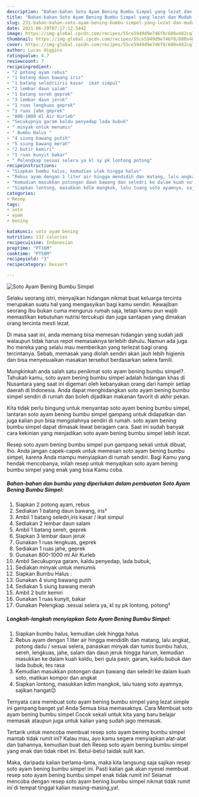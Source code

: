 ```yaml
---
description: "Bahan-bahan Soto Ayam Bening Bumbu Simpel yang lezat dan Mudah Dibuat"
title: "Bahan-bahan Soto Ayam Bening Bumbu Simpel yang lezat dan Mudah Dibuat"
slug: 231-bahan-bahan-soto-ayam-bening-bumbu-simpel-yang-lezat-dan-mudah-dibuat
date: 2021-06-29T07:17:12.544Z
image: https://img-global.cpcdn.com/recipes/55ce5949d9e746f0/680x482cq70/soto-ayam-bening-bumbu-simpel-foto-resep-utama.jpg
thumbnail: https://img-global.cpcdn.com/recipes/55ce5949d9e746f0/680x482cq70/soto-ayam-bening-bumbu-simpel-foto-resep-utama.jpg
cover: https://img-global.cpcdn.com/recipes/55ce5949d9e746f0/680x482cq70/soto-ayam-bening-bumbu-simpel-foto-resep-utama.jpg
author: Lucas Higgins
ratingvalue: 4.7
reviewcount: 7
recipeingredient:
- "2 potong ayam rebus"
- "1 batang daun bawang iris"
- "1 batang seledriiris kasar  ikat simpul"
- "2 lembar daun salam"
- "1 batang sereh geprek"
- "3 lembar daun jeruk"
- "1 ruas lengkuas geprek"
- "1 ruas jahe geprek"
- "800-1000 ml Air Kurleb"
- "Secukupnya garam kaldu penyedap lada bubuk"
- " minyak untuk menumis"
- " Bumbu Halus "
- "4 siung bawang putih"
- "5 siung bawang merah"
- "2 butir kemiri"
- "1 ruas kunyit bakar"
- " Pelengkap sesuai selera ya kl sy pk lontong potong"
recipeinstructions:
- "Siapkan bumbu halus, kemudian ulek hingga halus"
- "Rebus ayam dengan 1 liter air hingga mendidih dan matang, lalu angkat, potong dadu / sesuai selera, panaskan minyak dan tumis bumbu halus, sereh, lengkuas, jahe, salam dan daun jeruk hingga harum, kemudian masukkan ke dalam kuah kaldu, beri gula pasir, garam, kaldu bubuk dan lada bubuk, tes rasa"
- "Kemudian masukkan potongan daun bawang dan seledri ke dalam kuah soto, matikan kompor dan angkat"
- "Siapkan lontong, masukkan kdlm mangkok, lalu tuang soto ayamnya, sajikan hangat😉"
categories:
- Resep
tags:
- soto
- ayam
- bening

katakunci: soto ayam bening 
nutrition: 132 calories
recipecuisine: Indonesian
preptime: "PT16M"
cooktime: "PT58M"
recipeyield: "3"
recipecategory: Dessert

---
```



![Soto Ayam Bening Bumbu Simpel](https://img-global.cpcdn.com/recipes/55ce5949d9e746f0/680x482cq70/soto-ayam-bening-bumbu-simpel-foto-resep-utama.jpg)

Selaku seorang istri, menyajikan hidangan nikmat buat keluarga tercinta merupakan suatu hal yang mengasyikan bagi kamu sendiri. Kewajiban seorang ibu bukan cuma mengurus rumah saja, tetapi kamu pun wajib memastikan kebutuhan nutrisi tercukupi dan juga santapan yang dimakan orang tercinta mesti lezat.

Di masa  saat ini, anda memang bisa memesan hidangan yang sudah jadi walaupun tidak harus repot memasaknya terlebih dahulu. Namun ada juga lho mereka yang selalu mau memberikan yang terlezat bagi orang tercintanya. Sebab, memasak yang diolah sendiri akan jauh lebih higienis dan bisa menyesuaikan masakan tersebut berdasarkan selera famili. 



Mungkinkah anda salah satu penikmat soto ayam bening bumbu simpel?. Tahukah kamu, soto ayam bening bumbu simpel adalah hidangan khas di Nusantara yang saat ini digemari oleh kebanyakan orang dari hampir setiap daerah di Indonesia. Anda dapat menghidangkan soto ayam bening bumbu simpel sendiri di rumah dan boleh dijadikan makanan favorit di akhir pekan.

Kita tidak perlu bingung untuk menyantap soto ayam bening bumbu simpel, lantaran soto ayam bening bumbu simpel gampang untuk didapatkan dan juga kalian pun bisa mengolahnya sendiri di rumah. soto ayam bening bumbu simpel dapat dimasak lewat beragam cara. Saat ini sudah banyak cara kekinian yang menjadikan soto ayam bening bumbu simpel lebih lezat.

Resep soto ayam bening bumbu simpel pun gampang sekali untuk dibuat, lho. Anda jangan capek-capek untuk memesan soto ayam bening bumbu simpel, karena Anda mampu menyiapkan di rumah sendiri. Bagi Kamu yang hendak mencobanya, inilah resep untuk menyajikan soto ayam bening bumbu simpel yang enak yang bisa Kamu coba.

<!--inarticleads1-->

##### Bahan-bahan dan bumbu yang diperlukan dalam pembuatan Soto Ayam Bening Bumbu Simpel:

1. Siapkan 2 potong ayam, rebus
1. Sediakan 1 batang daun bawang, iris²
1. Ambil 1 batang seledri,iris kasar / ikat simpul
1. Sediakan 2 lembar daun salam
1. Ambil 1 batang sereh, geprek
1. Siapkan 3 lembar daun jeruk
1. Gunakan 1 ruas lengkuas, geprek
1. Sediakan 1 ruas jahe, geprek
1. Gunakan 800-1000 ml Air Kurleb
1. Ambil Secukupnya garam, kaldu penyedap, lada bubuk,
1. Sediakan  minyak untuk menumis
1. Siapkan  Bumbu Halus :
1. Gunakan 4 siung bawang putih
1. Sediakan 5 siung bawang merah
1. Ambil 2 butir kemiri
1. Gunakan 1 ruas kunyit, bakar
1. Gunakan  Pelengkap :sesuai selera ya, kl sy pk lontong, potong²




<!--inarticleads2-->

##### Langkah-langkah menyiapkan Soto Ayam Bening Bumbu Simpel:

1. Siapkan bumbu halus, kemudian ulek hingga halus
1. Rebus ayam dengan 1 liter air hingga mendidih dan matang, lalu angkat, potong dadu / sesuai selera, panaskan minyak dan tumis bumbu halus, sereh, lengkuas, jahe, salam dan daun jeruk hingga harum, kemudian masukkan ke dalam kuah kaldu, beri gula pasir, garam, kaldu bubuk dan lada bubuk, tes rasa
1. Kemudian masukkan potongan daun bawang dan seledri ke dalam kuah soto, matikan kompor dan angkat
1. Siapkan lontong, masukkan kdlm mangkok, lalu tuang soto ayamnya, sajikan hangat😉




Ternyata cara membuat soto ayam bening bumbu simpel yang lezat simple ini gampang banget ya! Anda Semua bisa memasaknya. Cara Membuat soto ayam bening bumbu simpel Cocok sekali untuk kita yang baru belajar memasak ataupun juga untuk kalian yang sudah jago memasak.

Tertarik untuk mencoba membuat resep soto ayam bening bumbu simpel mantab tidak rumit ini? Kalau mau, ayo kamu segera menyiapkan alat-alat dan bahannya, kemudian buat deh Resep soto ayam bening bumbu simpel yang enak dan tidak ribet ini. Betul-betul taidak sulit kan. 

Maka, daripada kalian berlama-lama, maka kita langsung saja sajikan resep soto ayam bening bumbu simpel ini. Pasti kalian gak akan nyesel membuat resep soto ayam bening bumbu simpel enak tidak rumit ini! Selamat mencoba dengan resep soto ayam bening bumbu simpel nikmat tidak rumit ini di tempat tinggal kalian masing-masing,ya!.

